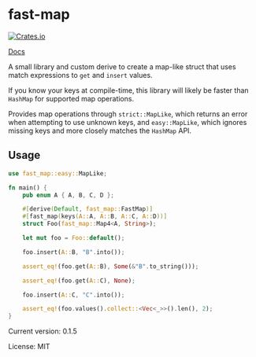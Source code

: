 # fast-map

[![Crates.io](https://img.shields.io/crates/v/fast-map.svg)](https://crates.io/crates/fast-map)

[Docs](https://kardeiz.github.io/fast-map/fast_map/)

A small library and custom derive to create a map-like struct that uses match expressions to `get` and `insert` values.

If you know your keys at compile-time, this library will likely be faster than `HashMap` for supported map operations.

Provides map operations through `strict::MapLike`, which returns an error when attempting to use unknown keys, and
`easy::MapLike`, which ignores missing keys and more closely matches the `HashMap` API.

## Usage

```rust
use fast_map::easy::MapLike;

fn main() {
    pub enum A { A, B, C, D };

    #[derive(Default, fast_map::FastMap)]
    #[fast_map(keys(A::A, A::B, A::C, A::D))]
    struct Foo(fast_map::Map4<A, String>);

    let mut foo = Foo::default();

    foo.insert(A::B, "B".into());

    assert_eq!(foo.get(A::B), Some(&"B".to_string()));

    assert_eq!(foo.get(A::C), None);

    foo.insert(A::C, "C".into());

    assert_eq!(foo.values().collect::<Vec<_>>().len(), 2);
}
```

Current version: 0.1.5

License: MIT
